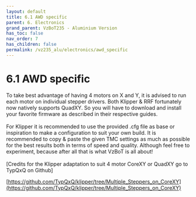 ```yaml
---
layout: default
title: 6.1 AWD specific
parent: 6. Electronics
grand_parent: VzBoT235 - Aluminium Version
has_toc: false
nav_order: 7
has_children: false
permalink: /vz235_alu/electronics/awd_specific
---
```


# 6.1 AWD specific

To take best advantage of having 4 motors on X and Y, it is advised to run each motor on individual stepper drivers. Both Klipper & RRF fortunately now natively supports QuadXY. So you will have to download and install your favorite firmware as described in their respective guides.
<br>
<br>
For Klipper it is recommended to use the provided .cfg file as base or inspiration to make a configuration to suit your own build. It is recommended to copy & paste the given TMC settings as much as possible for the best results both in terms of speed and quality. Although feel free to experiment, because after all that is what VzBoT is all about!
<br>
<br>
[Credits for the Klipper adaptation to suit 4 motor CoreXY or QuadXY go to TypQxQ on Github]
<br>

[https://github.com/TypQxQ/klipper/tree/Multiple_Steppers_on_CoreXY](https://github.com/TypQxQ/klipper/tree/Multiple_Steppers_on_CoreXY)